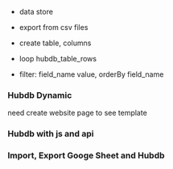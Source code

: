 + data store
+ export from csv files
+ create table, columns

+ loop hubdb_table_rows
+ filter: field_name value, orderBy field_name

### Hubdb Dynamic
need create website page to see template

### Hubdb with js and api 

### Import, Export Googe Sheet and Hubdb
